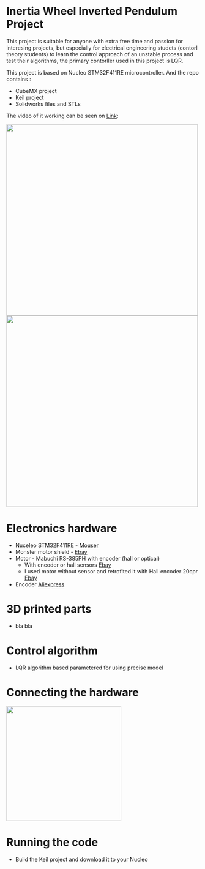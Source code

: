 # Inertia Wheel Inverted Pendulum Project 

This project is suitable for anyone with extra free time and passion for interesing projects, but especially for electrical engineering studets (contorl theory students) to learn the control approach of an unstable process and test their algorithms, the primary contorller used in this project is LQR.  

This project is based on Nucleo STM32F411RE microcontroller. And the repo contains :
- CubeMX project 
- Keil project
- Solidworks files and STLs

The video of it working can be seen on [Link](https://photos.app.goo.gl/Q3Gbn8rL3XPMuehf8):
 
<p><img src="https://lh3.googleusercontent.com/lRLYiF8R0qKQ-6XbWDhnF0ymqUXd8Q8ov5O4GAzWkT10UBAVR2bPio0WnbaPWFgZ04aVPHDtyS5m6trpa7smPcwIV6ihfHjh1vP1wBdLZrUop1bMNOYDJiz07E4lLRaJ4KR5n7zTrhrJVVBgNj-Swd1UN3rdiENvCENmuJnUysM-51tJMC9GnquH1crIs4L46KtmS5Zb7fAyklV2Mhpx1zqIFVQgmqkXOYG7bQevg3HC5PyYHTU6NSA6cS_oyk9JkTgw5VqoY1sERGsMP4bQdE3Kqbn-AmWLY5FX3l2Qy-2a8j7lPxdA5RrWelHTLkEra1usqx-0Y_T9ffiAvAvYujnpWNL7IQQeFnxy0A8RrDpTz9nLiu5wb4A0tU-JzkAmWOFcuVNelB0R5kTJAiLrIffieNZqNJ3VGT60pph-XM2IbLhTWgZQbySeJPdLOHva8Rf8RuToQVAJNqIrjKrSYFuuDrgtcOzGSZHmb71BujSQMRQLaI3uh9dJqZdsMNDrO-0cgs_MVScM2I3vxzBK0X4BZEBfaKturiXOEEDtjBmW6FzLh_5xK-YhANGaW_Rz60VrcHxqJfg-fqz7Cx1BySHdEnWp1COnvA7N0hszqccVJru6K09_Cd3dL9S31l4IXWGA6JtuB4LY6hG_l1s_VKzfEqqjnV2e=w534-h949-no" height="500px">
<img src="https://lh3.googleusercontent.com/psQRlsdVv6F6bBHGbTV80obyieqncmC70-zM-6H7DPm7vkSiNQD5_Aat11uNblg3WOtHXEYujoEp2zRjQ3coPWUILDi64qCNZQ4tIf8TNLTh-7O7ZSuShg2fbVAgzVqYqY_4oYRgn1_ZoohEBRO5rM3ttC-m_SOA72PLru5gC_6_pmBDqwcBhV31axHk_8wkclazAIWYWnsbpzpLpgImWooJA6I_-grd5Zo007GyYI16nfyXaAfhQqeK-CHN6Izxtaz9EVnWGa0S1vdbSFBl-kWgooQFnKKXSs2v-JvUBNBuiLJlUGZbZxdLJLqW4Whc_PBpnEWHfZw1sy6xuFX5sU7hS4ypbQibi4uOp4_dKa-Xdfv_PJmqbxOa57eyrGiTeQCx4fYyQZ18ypg1GYMc2Sds0t2_l2YrGS0kPvCqD0jqQVvlcls1HGVCiR3FhIexXreMn9Sfjh-dxotaOWmmE14ZE39txs2eUuA6TfKsn5uBQL1XbKb_u_xrSbKAsZ3mSXpZ90DHqeoD-F7w6akQsLQXMIxMt8JmgZWIDof-Z4wCCIhVTvUQ_GBkDIemQTQBy0rzpP4SyOROGKzhRrpKMivvZd2sBLvIptBCSK1hqQNTfWVKgnFH8gHfe8eQfEXKc8SUDtjW30Saf0-wCDDdLTEFpFQgwFej=w534-h949-no" height="500px"></p>

# Electronics hardware
- Nuceleo STM32F411RE - [Mouser](https://hr.mouser.com/ProductDetail/STMicroelectronics/NUCLEO-F411RE?qs=%2fha2pyFaduj0LE%252bzmDN2WGOyc9ZJn6rAAaZxUZnl1jWj%2fTN4JYE9Mw%3d%3d) 
- Monster motor shield - [Ebay](https://www.ebay.com/itm/L298N-Dual-VNH2SP30-Stepper-Motor-Driver-Module-30A-Monster-Moto-Shield-Replace/112031018900?hash=item1a1591af94:g:R4YAAOSwEaBaTafh)
- Motor - Mabuchi RS-385PH with encoder (hall or optical)
  -  With encoder or hall sensors  [Ebay](https://www.ebay.com/itm/RS-385PH-16140-MABUCHI-DC-24V-Motor-for-Printer-Copy-machine/222827327725?epid=24014452613&hash=item33e18b30ed:g:ulEAAOSwZFdaecSZ:rk:8:pf:0)
  -  I used motor without sensor and retrofited it with Hall encoder 20cpr [Ebay](https://www.ebay.com/itm/Pololu-Romi-Encoder-Pair-Kit-12-CPR-3-5-18V-with-Hall-effect-sensor-3542/272789024914?epid=2157895482&hash=item3f837e3092:g:MxkAAOSwu9Jb3CQt:rk:1:pf:1&frcectupt=true)
- Encoder [Aliexpress](https://www.aliexpress.com/item/360-600P-R-Photoelectric-Incremental-Rotary-Encoder-5-24V-AB-Two-Phases-Shaft/32756209569.html?spm=2114.search0104.3.38.1c0b9456Bf5oQP&ws_ab_test=searchweb0_0,searchweb201602_1_10065_10068_319_10059_10884_317_10887_10696_321_322_453_10084_454_10083_10103_10618_10307_10820_10301_10821_10303_537_536_10902,searchweb201603_45,ppcSwitch_0&algo_expid=3179dab4-6711-42f4-8e94-b644142c4211-5&algo_pvid=3179dab4-6711-42f4-8e94-b644142c4211)

# 3D printed parts
 - bla bla

# Control algorithm
 - LQR algorithm based parametered for using precise model

# Connecting the hardware
<img src="https://lh3.googleusercontent.com/DdPYKeGqPVtd-OT1N9KiIPPqPciVGAYaeoYfP4DnLzrKdonc8OgDqWMnteEdtPYX9pAunNyr6PgEBl9c5Xdy8stFlcbM4xg_hbMMD0V4SrkTNbya2iexAl3mLiVMQGXJeLek8NrZpJGhNxYwFEhPyEVTIevxul-gxolzn9W-7PbkKP7lU3dPWqsWE2DbapCberniFPT8PLFG4_R0lUBAsmI_Ab7Pi_LnDUCMKGhsB743N8Wxih-Exu2fP8N64GhUUk-anGwyyWgw6Bo0SVEIRpjbOW8Yv1X3KcVVO--9kEhtW_eNlEFo6citWTpvIy-nqKkOOGADhIHPyirMUzMFmNLpsK5AAm2EDVgBnUqCVo0XfNJ0pzep5meqZ9t4vUQBQgx-9p2IV9v2hU8iaZZ5BRyK_2OViGV00DArV21XCI4DT-kiZBFlXC67tdMYAFD2Bjz__2h76ag1CqPcXk3piqNVgvxKi9Y7PAAuAadxWARJlguufiVxyd4BBh0U91afQvwe7yvtMVnlIKwnT868VctFVAAdJPZDXvqPZ4O9SXJJOxuS_b0Bb8VCEUTxoxNsTfyBkYj-Ssa99vcOgSkyEmPzwJPEChW2EyAYx1qjDhxrPKQizbdb31KqJ2Ee1bYeaYKlPvnKnZw3wLeMmzVDsymr235G_ByC=w1168-h772-no" height="300px">

# Running the code
 - Build the Keil project and download it to your Nucleo